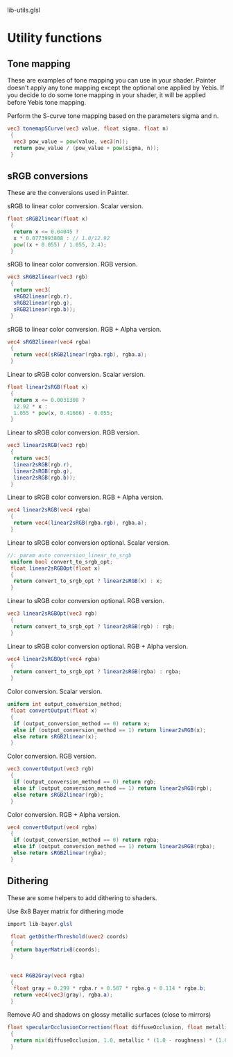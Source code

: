 



lib-utils.glsl








[ ](#section-0)












[ ](#section-1)

Utility functions
=================


Tone mapping
------------


These are examples of tone mapping you can use in your shader. Painter doesn't apply any
 tone mapping except the optional one applied by Yebis. If you decide to do some tone mapping
 in your shader, it will be applied before Yebis tone mapping.


Perform the S-curve tone mapping based on the parameters sigma and n.





```glsl
vec3 tonemapSCurve(vec3 value, float sigma, float n)
 {
  vec3 pow_value = pow(value, vec3(n));
  return pow_value / (pow_value + pow(sigma, n));
 }
```







[ ](#section-2)

sRGB conversions
----------------


These are the conversions used in Painter.


sRGB to linear color conversion. Scalar version.





```glsl
float sRGB2linear(float x)
 {
  return x <= 0.04045 ?
  x * 0.0773993808 : // 1.0/12.92
  pow((x + 0.055) / 1.055, 2.4);
 }
```







[ ](#section-3)

sRGB to linear color conversion. RGB version.





```glsl
vec3 sRGB2linear(vec3 rgb)
 {
  return vec3(
  sRGB2linear(rgb.r),
  sRGB2linear(rgb.g),
  sRGB2linear(rgb.b));
 }
```







[ ](#section-4)

sRGB to linear color conversion. RGB + Alpha version.





```glsl
vec4 sRGB2linear(vec4 rgba)
 {
  return vec4(sRGB2linear(rgba.rgb), rgba.a);
 }
```







[ ](#section-5)

Linear to sRGB color conversion. Scalar version.





```glsl
float linear2sRGB(float x)
 {
  return x <= 0.0031308 ?
  12.92 * x :
  1.055 * pow(x, 0.41666) - 0.055;
 }
```







[ ](#section-6)

Linear to sRGB color conversion. RGB version.





```glsl
vec3 linear2sRGB(vec3 rgb)
 {
  return vec3(
  linear2sRGB(rgb.r),
  linear2sRGB(rgb.g),
  linear2sRGB(rgb.b));
 }
```







[ ](#section-7)

Linear to sRGB color conversion. RGB + Alpha version.





```glsl
vec4 linear2sRGB(vec4 rgba)
 {
  return vec4(linear2sRGB(rgba.rgb), rgba.a);
 }
```







[ ](#section-8)

Linear to sRGB color conversion optional. Scalar version.





```glsl
//: param auto conversion_linear_to_srgb
 uniform bool convert_to_srgb_opt;
 float linear2sRGBOpt(float x)
 {
  return convert_to_srgb_opt ? linear2sRGB(x) : x;
 }
```







[ ](#section-9)

Linear to sRGB color conversion optional. RGB version.





```glsl
vec3 linear2sRGBOpt(vec3 rgb)
 {
  return convert_to_srgb_opt ? linear2sRGB(rgb) : rgb;
 }
```







[ ](#section-10)

Linear to sRGB color conversion optional. RGB + Alpha version.





```glsl
vec4 linear2sRGBOpt(vec4 rgba)
 {
  return convert_to_srgb_opt ? linear2sRGB(rgba) : rgba;
 }
```







[ ](#section-11)

Color conversion. Scalar version.





```glsl
uniform int output_conversion_method;
 float convertOutput(float x)
 {
  if (output_conversion_method == 0) return x;
  else if (output_conversion_method == 1) return linear2sRGB(x);
  else return sRGB2linear(x);
 }
```







[ ](#section-12)

Color conversion. RGB version.





```glsl
vec3 convertOutput(vec3 rgb)
 {
  if (output_conversion_method == 0) return rgb;
  else if (output_conversion_method == 1) return linear2sRGB(rgb);
  else return sRGB2linear(rgb);
 }
```







[ ](#section-13)

Color conversion. RGB + Alpha version.





```glsl
vec4 convertOutput(vec4 rgba)
 {
  if (output_conversion_method == 0) return rgba;
  else if (output_conversion_method == 1) return linear2sRGB(rgba);
  else return sRGB2linear(rgba);
 }
```







[ ](#section-14)

Dithering
---------


These are some helpers to add dithering to shaders.


Use 8x8 Bayer matrix for dithering mode





```glsl
import lib-bayer.glsl
 
 float getDitherThreshold(uvec2 coords)
 {
  return bayerMatrix8(coords);
 }
 
 
 vec4 RGB2Gray(vec4 rgba)
 {
  float gray = 0.299 * rgba.r + 0.587 * rgba.g + 0.114 * rgba.b;
  return vec4(vec3(gray), rgba.a);
 }
```







[ ](#section-15)

Remove AO and shadows on glossy metallic surfaces (close to mirrors)





```glsl
float specularOcclusionCorrection(float diffuseOcclusion, float metallic, float roughness)
 {
  return mix(diffuseOcclusion, 1.0, metallic * (1.0 - roughness) * (1.0 - roughness));
 }
 
 
```







